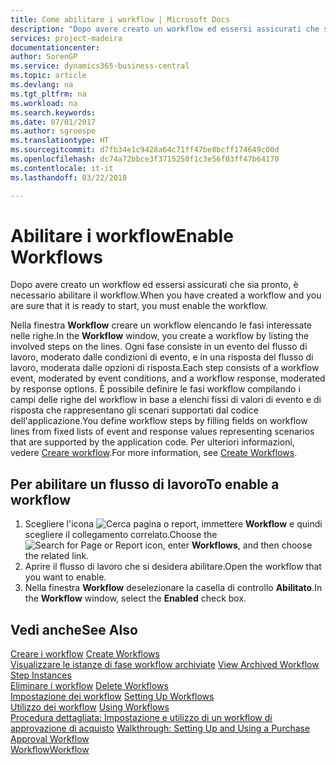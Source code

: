 ```yaml
---
title: Come abilitare i workflow | Microsoft Docs
description: "Dopo avere creato un workflow ed essersi assicurati che sia pronto, è necessario abilitare il workflow."
services: project-madeira
documentationcenter: 
author: SorenGP
ms.service: dynamics365-business-central
ms.topic: article
ms.devlang: na
ms.tgt_pltfrm: na
ms.workload: na
ms.search.keywords: 
ms.date: 07/01/2017
ms.author: sgroespe
ms.translationtype: HT
ms.sourcegitcommit: d7fb34e1c9428a64c71ff47be8bcff174649c00d
ms.openlocfilehash: dc74a72bbce3f3715250f1c3e56f03ff47b64170
ms.contentlocale: it-it
ms.lasthandoff: 03/22/2018

---
```

# <a name="enable-workflows"></a><span data-ttu-id="6789d-103">Abilitare i workflow</span><span class="sxs-lookup"><span data-stu-id="6789d-103">Enable Workflows</span></span>
<span data-ttu-id="6789d-104">Dopo avere creato un workflow ed essersi assicurati che sia pronto, è necessario abilitare il workflow.</span><span class="sxs-lookup"><span data-stu-id="6789d-104">When you have created a workflow and you are sure that it is ready to start, you must enable the workflow.</span></span>  

 <span data-ttu-id="6789d-105">Nella finestra **Workflow** creare un workflow elencando le fasi interessate nelle righe.</span><span class="sxs-lookup"><span data-stu-id="6789d-105">In the **Workflow** window, you create a workflow by listing the involved steps on the lines.</span></span> <span data-ttu-id="6789d-106">Ogni fase consiste in un evento del flusso di lavoro, moderato dalle condizioni di evento, e in una risposta del flusso di lavoro, moderata dalle opzioni di risposta.</span><span class="sxs-lookup"><span data-stu-id="6789d-106">Each step consists of a workflow event, moderated by event conditions, and a workflow response, moderated by response options.</span></span> <span data-ttu-id="6789d-107">È possibile definire le fasi workflow compilando i campi delle righe del workflow in base a elenchi fissi di valori di evento e di risposta che rappresentano gli scenari supportati dal codice dell'applicazione.</span><span class="sxs-lookup"><span data-stu-id="6789d-107">You define workflow steps by filling fields on workflow lines from fixed lists of event and response values representing scenarios that are supported by the application code.</span></span> <span data-ttu-id="6789d-108">Per ulteriori informazioni, vedere [Creare workflow](across-how-to-create-workflows.md).</span><span class="sxs-lookup"><span data-stu-id="6789d-108">For more information, see [Create Workflows](across-how-to-create-workflows.md).</span></span>  

## <a name="to-enable-a-workflow"></a><span data-ttu-id="6789d-109">Per abilitare un flusso di lavoro</span><span class="sxs-lookup"><span data-stu-id="6789d-109">To enable a workflow</span></span>  
1.  <span data-ttu-id="6789d-110">Scegliere l'icona ![Cerca pagina o report](media/ui-search/search_small.png "Cerca pagina o report"), immettere **Workflow** e quindi scegliere il collegamento correlato.</span><span class="sxs-lookup"><span data-stu-id="6789d-110">Choose the ![Search for Page or Report](media/ui-search/search_small.png "Search for Page or Report icon") icon, enter **Workflows**, and then choose the related link.</span></span>  
2.  <span data-ttu-id="6789d-111">Aprire il flusso di lavoro che si desidera abilitare.</span><span class="sxs-lookup"><span data-stu-id="6789d-111">Open the workflow that you want to enable.</span></span>  
3.  <span data-ttu-id="6789d-112">Nella finestra **Workflow** deselezionare la casella di controllo **Abilitato**.</span><span class="sxs-lookup"><span data-stu-id="6789d-112">In the **Workflow** window, select the **Enabled** check box.</span></span>  

## <a name="see-also"></a><span data-ttu-id="6789d-113">Vedi anche</span><span class="sxs-lookup"><span data-stu-id="6789d-113">See Also</span></span>  
 <span data-ttu-id="6789d-114">[Creare i workflow](across-how-to-create-workflows.md) </span><span class="sxs-lookup"><span data-stu-id="6789d-114">[Create Workflows](across-how-to-create-workflows.md) </span></span>  
 <span data-ttu-id="6789d-115">[Visualizzare le istanze di fase workflow archiviate](across-how-to-view-archived-workflow-step-instances.md) </span><span class="sxs-lookup"><span data-stu-id="6789d-115">[View Archived Workflow Step Instances](across-how-to-view-archived-workflow-step-instances.md) </span></span>  
 <span data-ttu-id="6789d-116">[Eliminare i workflow](across-how-to-delete-workflows.md) </span><span class="sxs-lookup"><span data-stu-id="6789d-116">[Delete Workflows](across-how-to-delete-workflows.md) </span></span>  
 <span data-ttu-id="6789d-117">[Impostazione dei workflow](across-set-up-workflows.md) </span><span class="sxs-lookup"><span data-stu-id="6789d-117">[Setting Up Workflows](across-set-up-workflows.md) </span></span>  
 <span data-ttu-id="6789d-118">[Utilizzo dei workflow](across-use-workflows.md) </span><span class="sxs-lookup"><span data-stu-id="6789d-118">[Using Workflows](across-use-workflows.md) </span></span>  
 <span data-ttu-id="6789d-119">[Procedura dettagliata: Impostazione e utilizzo di un workflow di approvazione di acquisto](walkthrough-setting-up-and-using-a-purchase-approval-workflow.md) </span><span class="sxs-lookup"><span data-stu-id="6789d-119">[Walkthrough: Setting Up and Using a Purchase Approval Workflow](walkthrough-setting-up-and-using-a-purchase-approval-workflow.md) </span></span>  
 [<span data-ttu-id="6789d-120">Workflow</span><span class="sxs-lookup"><span data-stu-id="6789d-120">Workflow</span></span>](across-workflow.md)   


